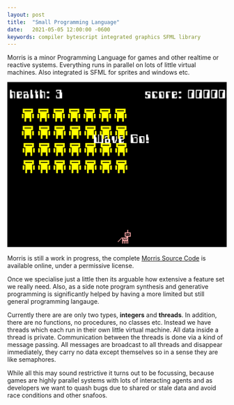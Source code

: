 ```yaml
---
layout: post
title:  "Small Programming Language"
date:   2021-05-05 12:00:00 -0600
keywords: compiler bytescript integrated graphics SFML library
---
```


Morris is a minor Programming Language for games and other realtime or reactive systems. Everything runs in parallel on lots of little virtual machines. Also integrated is SFML for sprites and windows etc.

![](/images/anim6.gif)

Morris is still a work in progress, the complete [Morris Source Code](https://github.com/seanbutler/Morris) is available online, under a permissive license.


Once we specialise just a little then its arguable how extensive a feature set we really need. Also, as a side note program synthesis and generative programming is significantly helped by having a more limited but still general programming langauge.

Currently there are are only two types, **integers** and **threads**. In addition, there are no functions, no procedures, no classes etc. Instead we have threads which each run in their own little virtual machine. All data inside a thread is private. Communication between the threads is done via a kind of message passing. All messages are broadcast to all threads and disappear immediately, they carry no data except themselves so in a sense they are like semaphores.

While all this may sound restrictive it turns out to be focussing, because games are highly parallel systems with lots of interacting agents and as developers we want to quash bugs due to shared or stale data and avoid race conditions and other snafoos.



